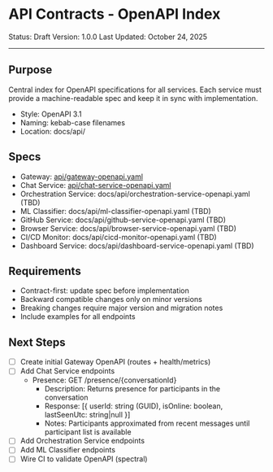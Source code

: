 # API Contracts - OpenAPI Index

Status: Draft
Version: 1.0.0
Last Updated: October 24, 2025

---

## Purpose

Central index for OpenAPI specifications for all services. Each service must provide a machine-readable spec and keep it in sync with implementation.

- Style: OpenAPI 3.1
- Naming: kebab-case filenames
- Location: docs/api/

## Specs

- Gateway: [api/gateway-openapi.yaml](api/gateway-openapi.yaml)
- Chat Service: [api/chat-service-openapi.yaml](api/chat-service-openapi.yaml)
- Orchestration Service: docs/api/orchestration-service-openapi.yaml (TBD)
- ML Classifier: docs/api/ml-classifier-openapi.yaml (TBD)
- GitHub Service: docs/api/github-service-openapi.yaml (TBD)
- Browser Service: docs/api/browser-service-openapi.yaml (TBD)
- CI/CD Monitor: docs/api/cicd-monitor-openapi.yaml (TBD)
- Dashboard Service: docs/api/dashboard-service-openapi.yaml (TBD)

## Requirements

- Contract-first: update spec before implementation
- Backward compatible changes only on minor versions
- Breaking changes require major version and migration notes
- Include examples for all endpoints

## Next Steps

- [ ] Create initial Gateway OpenAPI (routes + health/metrics)
- [ ] Add Chat Service endpoints
	- Presence: GET /presence/{conversationId}
		- Description: Returns presence for participants in the conversation
		- Response: [{ userId: string (GUID), isOnline: boolean, lastSeenUtc: string|null }]
		- Notes: Participants approximated from recent messages until participant list is available
- [ ] Add Orchestration Service endpoints
- [ ] Add ML Classifier endpoints
- [ ] Wire CI to validate OpenAPI (spectral)
